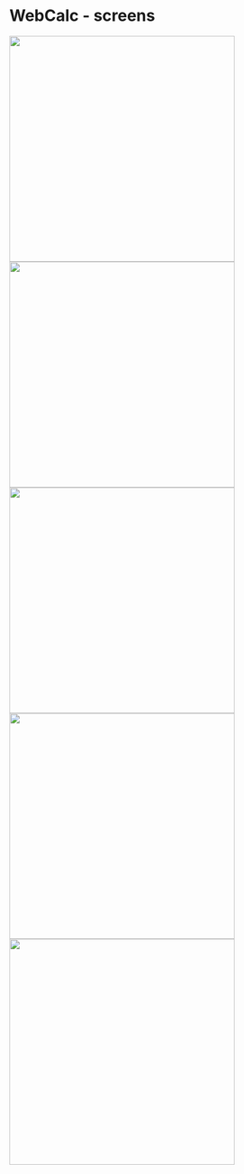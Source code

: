 # WebCalc - screens
<img width=400 src="https://github.com/SergeyDavidovich/WebCalc/blob/master/WebCalc/wwwroot/assets/images/screen1.jpg">
<img width=400 src="https://github.com/SergeyDavidovich/WebCalc/blob/master/WebCalc/wwwroot/assets/images/screen2.jpg">
<img width=400 src="https://github.com/SergeyDavidovich/WebCalc/blob/master/WebCalc/wwwroot/assets/images/screen3.jpg">
<img width=400 src="https://github.com/SergeyDavidovich/WebCalc/blob/master/WebCalc/wwwroot/assets/images/screen4.jpg">
<img width=400 src="https://github.com/SergeyDavidovich/WebCalc/blob/master/WebCalc/wwwroot/assets/images/screen5.jpg">
